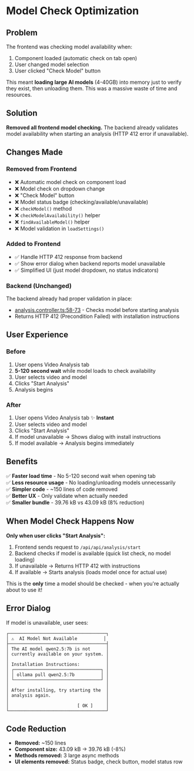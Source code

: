 # Model Check Optimization

## Problem
The frontend was checking model availability when:
1. Component loaded (automatic check on tab open)
2. User changed model selection
3. User clicked "Check Model" button

This meant **loading large AI models** (4-40GB) into memory just to verify they exist, then unloading them. This was a massive waste of time and resources.

## Solution
**Removed all frontend model checking.** The backend already validates model availability when starting an analysis (HTTP 412 error if unavailable).

## Changes Made

### Removed from Frontend
- ❌ Automatic model check on component load
- ❌ Model check on dropdown change
- ❌ "Check Model" button
- ❌ Model status badge (checking/available/unavailable)
- ❌ `checkModel()` method
- ❌ `checkModelAvailability()` helper
- ❌ `findAvailableModel()` helper
- ❌ Model validation in `loadSettings()`

### Added to Frontend
- ✅ Handle HTTP 412 response from backend
- ✅ Show error dialog when backend reports model unavailable
- ✅ Simplified UI (just model dropdown, no status indicators)

### Backend (Unchanged)
The backend already had proper validation in place:
- [analysis.controller.ts:58-73](backend/src/analysis/analysis.controller.ts#L58-L73) - Checks model before starting analysis
- Returns HTTP 412 (Precondition Failed) with installation instructions

## User Experience

### Before
1. User opens Video Analysis tab
2. **5-120 second wait** while model loads to check availability
3. User selects video and model
4. Clicks "Start Analysis"
5. Analysis begins

### After
1. User opens Video Analysis tab ✨ **Instant**
2. User selects video and model
3. Clicks "Start Analysis"
4. If model unavailable → Shows dialog with install instructions
5. If model available → Analysis begins immediately

## Benefits

✅ **Faster load time** - No 5-120 second wait when opening tab  
✅ **Less resource usage** - No loading/unloading models unnecessarily  
✅ **Simpler code** - ~150 lines of code removed  
✅ **Better UX** - Only validate when actually needed  
✅ **Smaller bundle** - 39.76 kB vs 43.09 kB (8% reduction)

## When Model Check Happens Now

**Only when user clicks "Start Analysis":**
1. Frontend sends request to `/api/api/analysis/start`
2. Backend checks if model is available (quick list check, no model loading)
3. If unavailable → Returns HTTP 412 with instructions
4. If available → Starts analysis (loads model once for actual use)

This is the **only** time a model should be checked - when you're actually about to use it!

## Error Dialog

If model is unavailable, user sees:
```
┌─────────────────────────────────────┐
│ ⚠️  AI Model Not Available          │
├─────────────────────────────────────┤
│ The AI model qwen2.5:7b is not      │
│ currently available on your system. │
│                                     │
│ Installation Instructions:          │
│ ┌─────────────────────────────────┐ │
│ │ ollama pull qwen2.5:7b          │ │
│ └─────────────────────────────────┘ │
│                                     │
│ After installing, try starting the  │
│ analysis again.                     │
│                                     │
│                          [ OK ]     │
└─────────────────────────────────────┘
```

## Code Reduction

- **Removed:** ~150 lines
- **Component size:** 43.09 kB → 39.76 kB (-8%)
- **Methods removed:** 3 large async methods
- **UI elements removed:** Status badge, check button, model status row

